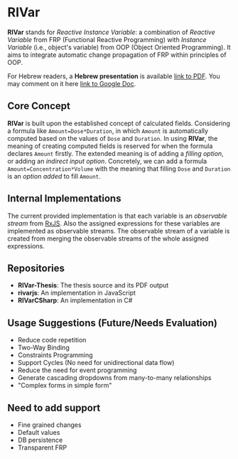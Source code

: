 # RIVar
**RIVar** stands for *Reactive Instance Variable*: a combination  of *Reactive Variable* from FRP (Functional Reactive Programming) with *Instance Variable* (i.e., object's variable) from OOP (Object Oriented Programming).  It aims to integrate automatic change propagation of FRP within principles of OOP.

For Hebrew readers, a **Hebrew presentation** is available [link to PDF](https://github.com/RIVarX/.github/blob/main/RIVar%20Presentation%20Short%20Heb.pdf). You may comment on it here [link to Google Doc](https://docs.google.com/document/d/1Um2lwUbT-AtxXbXzZViVSG5CjEsD5gMGdnKKIl30T-4).

## Core Concept
**RIVar** is built upon the established concept of calculated fields. Considering a formula like `Amount=Dose*Duration`, in which `Amount` is automatically computed based on the values of `Dose` and `Duration`. In using **RIVar**, the meaning of creating computed fields is reserved for when the formula declares `Amount` firstly. The extended meaning is of adding a *filling option*, or adding an *indirect input option*. Concretely, we can add a formula `Amount=Concentration*Volume` with the meaning that filling `Dose` and `Duration` is an *option added* to fill `Amount`.

## Internal Implementations
The current provided implementation is that each variable is an *observable stream* from [RxJS](http://reactivex.io/rxjs). Also the assigned expressions for these variables are implemented as observable streams. The observable stream of a variable is created from merging the observable streams of the whole assigned expressions.

## Repositories
* **RIVar-Thesis**: The thesis source and its PDF output
* **rivarjs**: An implementation in JavaScript
* **RIVarCSharp**: An implementation in C#

## Usage Suggestions (Future/Needs Evaluation)
* Reduce code repetition
* Two-Way Binding
* Constraints Programming
* Support Cycles (No need for unidirectional data flow)
* Reduce the need for event programming
* Generate cascading dropdowns from many-to-many relationships
* "Complex forms in simple form"

## Need to add support
* Fine grained changes
* Default values
* DB persistence
* Transparent FRP
